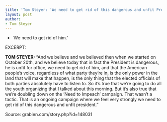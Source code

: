 ```yaml
---
title: 'Tom Steyer: ‘We need to get rid of this dangerous and unfit President’'
layout: post
author:
- Tom Steyer
---
```


- ‘We need to get rid of him.’

EXCERPT:

**TOM STEYER:** “And we believe and we believed then when we started on October 20th, and we believe today that in fact the President is dangerous, he is unfit for office, we need to get rid of him, and that the American people’s voice, regardless of what party they’re in, is the only power in the land that will make that happen, is the only thing that the elected officials of both parties absolutely have to listen to. So it’s true that we’re going to do all the youth organizing that I talked about this morning. But it’s also true that we’re doubling down on the ‘Need to Impeach’ campaign. That wasn’t a tactic. That is an ongoing campaign where we feel very strongly we need to get rid of this dangerous and unfit president.”

Source: grabien.com/story.php?id=148031
